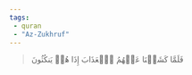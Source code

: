 ```yaml
---
tags: 
 - quran 
 - "Az-Zukhruf"
---
```


> فَلَمَّا كَشَفۡنَا عَنۡهُمُ ٱلۡعَذَابَ إِذَا هُمۡ يَنكُثُونَ
